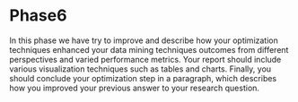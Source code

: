# Phase6

In this phase we have try to improve and describe how your optimization techniques enhanced your data mining techniques outcomes from different perspectives and varied performance metrics. Your report should include various visualization techniques such as tables and charts. Finally, you should conclude your optimization step in a paragraph, which describes how you improved your previous answer to your research question.

